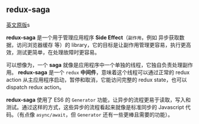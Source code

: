 ## redux-saga

[英文原版](https://redux-saga.js.org/)s

**redux-saga** 是一个用于管理应用程序 **Side Effect**（`副作用`，例如 异步获取数据，访问浏览器缓存 等）的 library，它的目标是让副作用管理更容易，执行更高效，测试更简单，在处理故障时更容易。

可以想像为，一个 **saga** 就像是应用程序中一个单独的线程，它独自负责处理副作用。 **redux-saga** 是一个 `redux` **中间件**，意味着这个线程可以通过正常的 redux action 从主应用程序启动，暂停和取消，它能访问完整的 redux state，也可以 dispatch redux action。

**redux-saga** 使用了 ES6 的 `Generator` 功能，让异步的流程更易于读取，写入和测试。通过这样的方式，这些异步的流程看起来就像是标准同步的 Javascript 代码。（有点像 `async/await`，但 `Generator` 还有一些更棒且需要的功能）。
